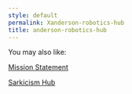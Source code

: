 ```yaml
---
style: default
permalink: Xanderson-robotics-hub
title: anderson-robotics-hub
---
```

You may also like:

[Mission Statement](http://scp-wiki.net/mission-statement)

[Sarkicism Hub](http://scp-wiki.net/sarkicism-hub)
